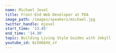 ```yaml
---
name: Michael Jovel
title: Front-End Web Developer at FDA
image_path: /images/speakers/michael.jpg
twitter_handle: mjovel
start_time: '13.45'
end_time: '14.30'
topic: Building Living Style Guides with Jekyll
youtube_id: 8zSHG6XU_xY
---
```

